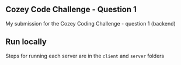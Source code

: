 ## Cozey Code Challenge - Question 1

My submission for the Cozey Coding Challenge - question 1 (backend)

## Run locally

Steps for running each server are in the ```client``` and ```server``` folders
